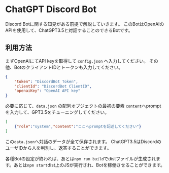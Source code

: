 # ChatGPT Discord Bot
Discord Botに関する知見がある前提で解説していきます。
このBotはOpenAIのAPIを使用して、ChatGPT3.5と対話することのできるBotです。

## 利用方法
まずOpenAIにてAPI keyを取得して ``config.json`` へ入力してください。
その他、BotのクライアントIDとトークンも入力してください。
```json
{
    "token": "DiscordBot Token",
    "clientId": "DiscordBot ClientID",
    "openaiKey": "OpenAI API key"
}
```

必要に応じて、``data.json`` の配列オブジェクトの最初の要素 ``content``へpromptを入力して、GPT3.5をチューニングしてください。
```json
[
    {"role":"system","content":"ここへpromptを記述してください"}
]
```
この``data.json``へ対話のデータが全て保存されます。
ChatGPT3.5はDiscordのユーザIDから人を判別し、返答することができます。


各種Botの設定が終われば、あとは`npm run build`でdistファイルが生成されます。あとは`npm start`dist上のJSが実行され、Botを稼働させることができます。